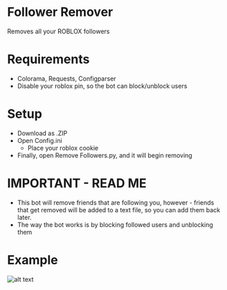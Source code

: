 # Follower Remover
Removes all your ROBLOX followers 

# Requirements
- Colorama, Requests, Configparser
- Disable your roblox pin, so the bot can block/unblock users

# Setup

- Download as .ZIP
- Open Config.ini
  - Place your roblox cookie
- Finally, open Remove Followers.py, and it will begin removing

# IMPORTANT - READ ME

- This bot will remove friends that are following you, however - friends that get removed will be added to a text file, so you can add them back later.
- The way the bot works is by blocking followed users and unblocking them

# Example 

![alt text](https://cdn.discordapp.com/attachments/934526268697886760/961010105598509066/unknown.png)
